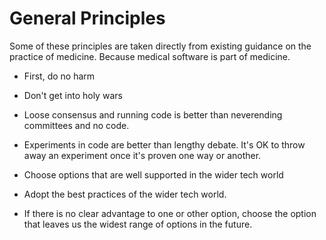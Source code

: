 # General Principles

Some of these principles are taken directly from existing guidance on the practice of medicine. Because medical software is part of medicine.

* First, do no harm

* Don't get into holy wars

* Loose consensus and running code is better than neverending committees and no code.

* Experiments in code are better than lengthy debate. It's OK to throw away an experiment once it's proven one way or another.

* Choose options that are well supported in the wider tech world

* Adopt the best practices of the wider tech world.

* If there is no clear advantage to one or other option, choose the option that leaves us the widest range of options in the future.

